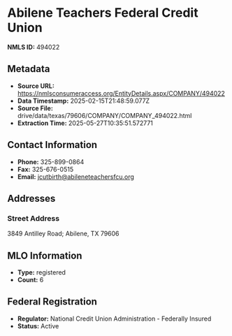 # Abilene Teachers Federal Credit Union

**NMLS ID:** 494022

## Metadata
- **Source URL:** https://nmlsconsumeraccess.org/EntityDetails.aspx/COMPANY/494022
- **Data Timestamp:** 2025-02-15T21:48:59.077Z
- **Source File:** drive/data/texas/79606/COMPANY/COMPANY_494022.html
- **Extraction Time:** 2025-05-27T10:35:51.572771

## Contact Information
- **Phone:** 325-899-0864
- **Fax:** 325-676-0515
- **Email:** jcutbirth@abileneteachersfcu.org

## Addresses
### Street Address
3849 Antilley Road; Abilene, TX 79606

## MLO Information
- **Type:** registered
- **Count:** 6

## Federal Registration
- **Regulator:** National Credit Union Administration - Federally Insured
- **Status:** Active
